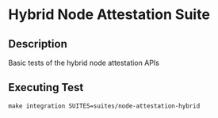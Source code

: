 # Hybrid Node Attestation Suite

## Description

Basic tests of the hybrid node attestation APIs

## Executing Test
```
make integration SUITES=suites/node-attestation-hybrid
```